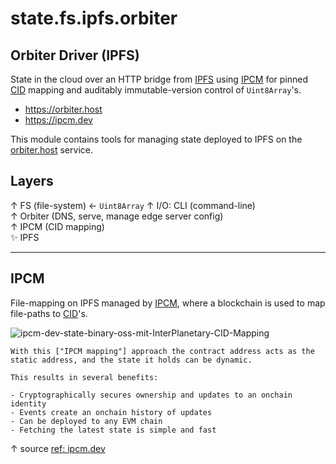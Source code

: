 # state.fs.ipfs.orbiter

## Orbiter Driver (IPFS)
State in the cloud over an HTTP bridge from [IPFS](https://ipfs.tech) using [IPCM](https://ipcm.dev) 
for pinned [CID](https://docs.ipfs.tech/concepts/content-addressing/) mapping and auditably 
immutable-version control of `Uint8Array`'s.

- https://orbiter.host
- https://ipcm.dev

This module contains tools for managing state deployed to IPFS on the 
[orbiter.host](https://orbiter.host) service.

## Layers

 ↑  FS (file-system) ← `Uint8Array`
 ↑  I/O: CLI (command-line)  
 ↑  Orbiter (DNS, serve, manage edge server config)  
 ↑  IPCM (CID mapping)  
✨  IPFS  

---

## IPCM
File-mapping on IPFS managed by [IPCM](https://ipcm.dev), where a blockchain is used to map 
file-paths to [CID](https://docs.ipfs.tech/concepts/content-addressing/)'s.


![ipcm-dev-state-binary-oss-mit-InterPlanetary-CID-Mapping](https://github.com/user-attachments/assets/3367b1f0-bcf8-47d1-a19c-d310bac40aa3)



```
With this ["IPCM mapping"] approach the contract address acts as the 
static address, and the state it holds can be dynamic.  

This results in several benefits:

- Cryptographically secures ownership and updates to an onchain identity
- Events create an onchain history of updates
- Can be deployed to any EVM chain
- Fetching the latest state is simple and fast

```
↑ source [ref: ipcm.dev](https://ipcm.dev)
